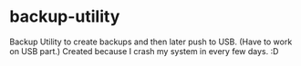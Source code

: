 # backup-utility
Backup Utility to create backups and then later push to USB. (Have to work on USB part.) Created because I crash my system in every few days. :D
